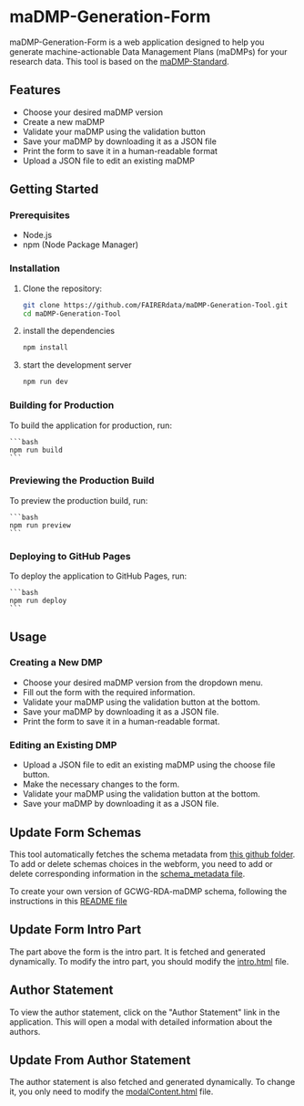 # maDMP-Generation-Form

maDMP-Generation-Form is a web application designed to help you generate machine-actionable Data Management Plans (maDMPs) for your research data. This tool is based on the [maDMP-Standard](https://fairerdata.github.io/maDMP-Standard/).

## Features

- Choose your desired maDMP version
- Create a new maDMP
- Validate your maDMP using the validation button
- Save your maDMP by downloading it as a JSON file
- Print the form to save it in a human-readable format
- Upload a JSON file to edit an existing maDMP

## Getting Started

### Prerequisites

- Node.js
- npm (Node Package Manager)

### Installation

1. Clone the repository:

   ```bash
   git clone https://github.com/FAIRERdata/maDMP-Generation-Tool.git
   cd maDMP-Generation-Tool
   ```
2. install the dependencies

    ```bash
    npm install
    ```
3. start the development server

    ```bash
    npm run dev
    ```

### Building for Production
To build the application for production, run:

    ```bash
    npm run build
    ```

### Previewing the Production Build
To preview the production build, run:

    ```bash
    npm run preview
    ```

### Deploying to GitHub Pages
To deploy the application to GitHub Pages, run:

    ```bash
    npm run deploy
    ```

## Usage
### Creating a New DMP
- Choose your desired maDMP version from the dropdown menu.
- Fill out the form with the required information.
- Validate your maDMP using the validation button at the bottom.
- Save your maDMP by downloading it as a JSON file.
- Print the form to save it in a human-readable format.
### Editing an Existing DMP
- Upload a JSON file to edit an existing maDMP using the choose file button.
- Make the necessary changes to the form.
- Validate your maDMP using the validation button at the bottom.
- Save your maDMP by downloading it as a JSON file.


## Update Form Schemas
This tool automatically fetches the schema metadata from [this github folder](https://github.com/FAIRERdata/maDMP-Standard/blob/Master/examples/JSON/PublishedSchemas). To add or delete schemas choices in the webform, you need to add or delete corresponding information in the [schema_metadata file](https://github.com/FAIRERdata/maDMP-Standard/blob/Master/examples/JSON/PublishedSchemas/schema_metadata.json).

To create your own version of GCWG-RDA-maDMP schema, following the instructions in this [README file](https://github.com/FAIRERdata/maDMP-Standard/tree/Master/examples/JSON/GCWG-RDA-maDMP%20JSON-schema)


## Update Form Intro Part
The part above the form is the intro part. It is fetched and generated dynamically. To modify the intro part, you should modify the [intro.html](https://github.com/FAIRERdata/maDMP-Generation-Form/blob/master/public/intro.html) file.

## Author Statement
To view the author statement, click on the "Author Statement" link in the application. This will open a modal with detailed information about the authors.

## Update From Author Statement
The author statement is also fetched and generated dynamically. To change it, you only need to modify the [modalContent.html](https://github.com/FAIRERdata/maDMP-Generation-Form/blob/master/public/modalContent.html) file.



